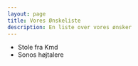 ```yaml
---
layout: page
title: Vores Ønskeliste
description: En liste over vores ønsker
---
```

 
 - Stole fra Kmd
 - Sonos højtalere
